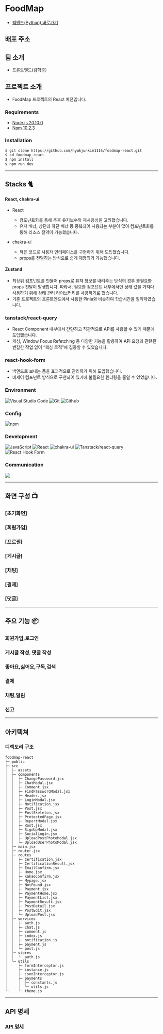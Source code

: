# FoodMap

- [백엔드(Python) 바로가기](https://github.com/hyukjunkim1116/foodmap-backend)

## 배포 주소

## 팀 소개

- 프론트엔드(김혁준)

## 프로젝트 소개

- FoodMap 프로젝트의 React 버전입니다.

### Requirements

- [Node.js 20.10.0](https://nodejs.org/en/download)
- [Npm 10.2.3](https://www.npmjs.com/package/npm/v/10.2.3)

### Installation

```bash
$ git clone https://github.com/hyukjunkim1116/foodmap-react.git
$ cd foodmap-react
$ npm install
$ npm run dev
```

---

## Stacks 🐈

#### React, chakra-ui

- React

  - 컴포넌트화를 통해 추후 유지보수와 재사용성을 고려했습니다.
  - 유저 배너, 상단과 하단 배너 등 중복되어 사용되는 부분이 많아 컴포넌트화를 통해 리소스 절약이 가능했습니다.

- chakra-ui
  - 적은 코드로 사용자 인터페이스를 구현하기 위해 도입했습니다.
  - props를 전달하는 방식으로 쉽게 재정의가 가능했습니다.

#### Zustand

- 최상위 컴포넌트를 만들어 props로 유저 정보를 내려주는 방식의 경우 불필요한 props 전달이 발생합니다. 따라서, 필요한 컴포넌트 내부에서만 상태 값을 가져다 사용하기 위해 상태 관리 라이브러리를 사용하기로 했습니다.
- 기존 프로젝트의 프론트엔드에서 사용한 Pinia와 비슷하여 학습시간을 절약하였습니다.

### tanstack/react-query

- React Component 내부에서 간단하고 직관적으로 API를 사용할 수 있기 때문에 도입했습니다.
- 캐싱, Window Focus Refetching 등 다양한 기능을 활용하여 API 요청과 관련된 번잡한 작업 없이 “핵심 로직”에 집중할 수 있었습니다.

### react-hook-form

- 백엔드로 보내는 폼을 효과적으로 관리하기 위해 도입했습니다.
- 비제어 컴포넌트 방식으로 구현되어 있기에 불필요한 렌더링을 줄일 수 있었습니다.

### Environment

![Visual Studio Code](https://img.shields.io/badge/Visual%20Studio%20Code-007ACC?style=for-the-badge&logo=Visual%20Studio%20Code&logoColor=white)
![Git](https://img.shields.io/badge/Git-F05032?style=for-the-badge&logo=Git&logoColor=white)
![Github](https://img.shields.io/badge/GitHub-181717?style=for-the-badge&logo=GitHub&logoColor=white)

### Config

![npm](https://img.shields.io/badge/npm-CB3837?style=for-the-badge&logo=npm&logoColor=white)

### Development

![JavaScript](https://img.shields.io/badge/JavaScript-F7DF1E?style=for-the-badge&logo=Javascript&logoColor=white)
![React](https://img.shields.io/badge/React-61DAFB?style=for-the-badge&logo=React&logoColor=black)
![chakra-ui](https://shields.io/badge/chakra--ui-black?logo=chakraui&style=for-the-badge)
![Tanstack/react-query](https://img.shields.io/badge/-React%20Query-FF4154?style=for-the-badge&logo=react%20query&logoColor=white)
![React Hook Form](https://img.shields.io/badge/React%20Hook%20Form-%23EC5990.svg?style=for-the-badge&logo=reacthookform&logoColor=white)

### Communication

<img src="https://img.shields.io/badge/Notion-000000?style=for-the-badge&logo=Notion&logoColor=white">

---

## 화면 구성 📺

### [초기화면]

### [회원가입]

### [프로필]

### [게시글]

### [채팅]

### [결제]

### [댓글]

---

## 주요 기능 📦

### 회원가입,로그인

### 게시글 작성, 댓글 작성

### 좋아요,싫어요,구독,검색

### 결제

### 채팅,알림

### 신고

---

## 아키텍쳐

### 디렉토리 구조

```
foodmap-react
├─ public
├─ src
│  ├─ assets
│  ├─ components
│  │  ├─ ChangePassword.jsx
│  │  ├─ ChatModal.jsx
│  │  ├─ Comment.jsx
│  │  ├─ FindPasswordModal.jsx
│  │  ├─ Header.jsx
│  │  ├─ LoginModal.jsx
│  │  ├─ Notification.jsx
│  │  ├─ Post.jsx
│  │  ├─ PostSkeleton.jsx
│  │  ├─ ProtectedPage.jsx
│  │  ├─ ReportModal.jsx
│  │  ├─ Root.jsx
│  │  ├─ SignUpModal.jsx
│  │  ├─ SocialLogin.jsx
│  │  ├─ UploadPostPhotoModal.jsx
│  │  └─ UploadUserPhotoModal.jsx
│  ├─ main.jsx
│  ├─ router.jsx
│  ├─ routes
│  │  ├─ Certification.jsx
│  │  ├─ CertificationResult.jsx
│  │  ├─ EmailConfirm.jsx
│  │  ├─ Home.jsx
│  │  ├─ KakaoConfirm.jsx
│  │  ├─ Mypage.jsx
│  │  ├─ NotFound.jsx
│  │  ├─ Payment.jsx
│  │  ├─ PaymentHome.jsx
│  │  ├─ PaymentList.jsx
│  │  ├─ PaymentResult.jsx
│  │  ├─ PostDetail.jsx
│  │  ├─ PostEdit.jsx
│  │  └─ UploadPost.jsx
│  ├─ services
│  │  ├─ auth.js
│  │  ├─ chat.js
│  │  ├─ comment.js
│  │  ├─ index.js
│  │  ├─ notification.js
│  │  ├─ payment.js
│  │  └─ post.js
│  ├─ stores
│  │  └─ auth.js
│  └─ utils
│     ├─ formInterceptor.js
│     ├─ instance.js
│     ├─ jsonInterceptor.js
│     ├─ payments
│     │  ├─ constants.js
│     │  └─ utils.js
└─    └─ theme.js
```

---

## API 명세

### [API 명세](https://denim-knot-470.notion.site/055b7ca4a10142f8a5a049d941b84455?v=dd168a4580ad4328afa9d36a5da7c49c&pvs=4)
